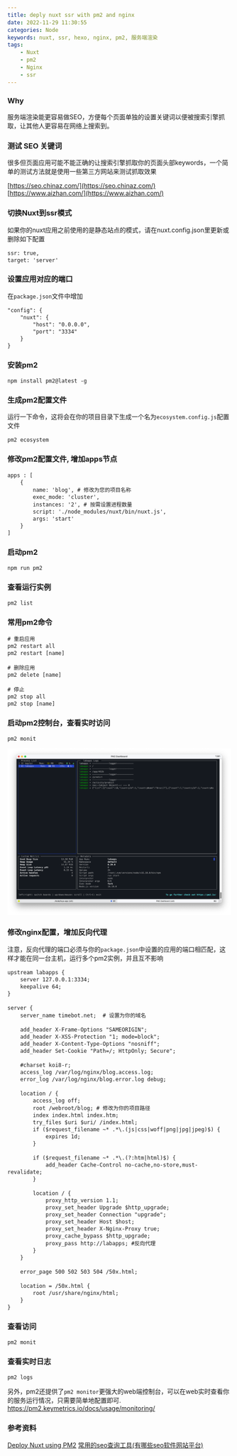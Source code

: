 ```yaml
---
title: deply nuxt ssr with pm2 and nginx
date: 2022-11-29 11:30:55
categories: Node
keywords: nuxt, ssr, hexo, nginx, pm2, 服务端渲染
tags: 
    - Nuxt
    - pm2
    - Nginx
    - ssr
---
```




### Why
服务端渲染能更容易做SEO，方便每个页面单独的设置关键词以便被搜索引擎抓取，让其他人更容易在网络上搜索到。

### 测试 SEO 关键词
很多但页面应用可能不能正确的让搜索引擎抓取你的页面头部keywords，一个简单的测试方法就是使用一些第三方网站来测试抓取效果

[https://seo.chinaz.com/](https://seo.chinaz.com/)
[https://www.aizhan.com/](https://www.aizhan.com/)


### 切换Nuxt到ssr模式
如果你的nuxt应用之前使用的是静态站点的模式，请在nuxt.config.json里更新或删除如下配置

```
ssr: true,
target: 'server'
```

### 设置应用对应的端口
在`package.json`文件中增加
```
"config": {
    "nuxt": {
        "host": "0.0.0.0",
        "port": "3334"
    }
}
```

### 安装pm2
```
npm install pm2@latest -g
```

### 生成pm2配置文件
运行一下命令，这将会在你的项目目录下生成一个名为`ecosystem.config.js`配置文件
```
pm2 ecosystem
```


### 修改pm2配置文件, 增加apps节点
```
apps : [
    {
        name: 'blog', # 修改为您的项目名称
        exec_mode: 'cluster',
        instances: '2', # 按需设置进程数量
        script: './node_modules/nuxt/bin/nuxt.js',
        args: 'start'
    }
]
```

### 启动pm2
```
npm run pm2
```

### 查看运行实例
```
pm2 list
```

### 常用pm2命令
```
# 重启应用
pm2 restart all
pm2 restart [name]

# 删除应用
pm2 delete [name]

# 停止
pm2 stop all
pm2 stop [name]
```

### 启动pm2控制台，查看实时访问
```
pm2 monit
```

![pm2 monit](/uploads/pm2_monit.png)

### 修改nginx配置，增加反向代理

注意，反向代理的端口必须与你的`package.json`中设置的应用的端口相匹配，这样才能在同一台主机，运行多个pm2实例，并且互不影响
```
upstream labapps {
    server 127.0.0.1:3334;
    keepalive 64;
}

server {
    server_name timebot.net;  # 设置为你的域名

    add_header X-Frame-Options "SAMEORIGIN";
    add_header X-XSS-Protection "1; mode=block";
    add_header X-Content-Type-Options "nosniff";
    add_header Set-Cookie "Path=/; HttpOnly; Secure";

    #charset koi8-r;
    access_log /var/log/nginx/blog.access.log;
    error_log /var/log/nginx/blog.error.log debug;

    location / {
        access_log off;
        root /webroot/blog; # 修改为你的项目路径
        index index.html index.htm;
        try_files $uri $uri/ /index.html;
        if ($request_filename ~* .*\.(js|css|woff|png|jpg|jpeg)$) {
            expires 1d;
        }

        if ($request_filename ~* .*\.(?:htm|html)$) {
            add_header Cache-Control no-cache,no-store,must-revalidate;
        }

        location / {
            proxy_http_version 1.1;
            proxy_set_header Upgrade $http_upgrade;
            proxy_set_header Connection "upgrade";
            proxy_set_header Host $host;
            proxy_set_header X-Nginx-Proxy true;
            proxy_cache_bypass $http_upgrade;
            proxy_pass http://labapps; #反向代理
        }
    }

    error_page 500 502 503 504 /50x.html;

    location = /50x.html {
        root /usr/share/nginx/html;
    }
}
```

### 查看访问
```
pm2 monit
```

### 查看实时日志
```
pm2 logs
```

另外，pm2还提供了`pm2 monitor`更强大的web端控制台，可以在web实时查看你的服务运行情况，只需要简单地配置即可.
https://pm2.keymetrics.io/docs/usage/monitoring/



###  参考资料 
[Deploy Nuxt using PM2](https://nuxtjs.org/deployments/pm2/)
[常用的seo查询工具(有哪些seo软件网站平台)](https://zhuanlan.zhihu.com/p/398023953)